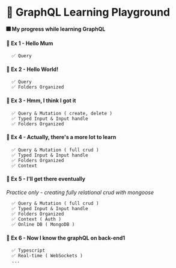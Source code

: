 # 🎇 GraphQL Learning Playground
**🎆 My progress while learning GraphQL**

#### 🥚 Ex 1 - Hello Mum 
```null
  ✅ Query
```

#### 🥚 Ex 2 - Hello World!
```null
  ✅ Query
  ✅ Folders Organized
```

#### 🐣 Ex 3 - Hmm, I think I got it
```null
  ✅ Query & Mutation ( create, delete )
  ✅ Typed Input & Input handle
  ✅ Folders Organized
```

#### 🐣 Ex 4 - Actually, there's a more lot to learn
```null
  ✅ Query & Mutation ( full crud )
  ✅ Typed Input & Input handle
  ✅ Folders Organized
  ✅ Context 
```

#### 🐤 Ex 5 - I'll get there eventually
*Practice only - creating fully relational crud with mongoose* 
```null
  ✅ Query & Mutation ( full crud )
  ✅ Typed Input & Input handle
  ✅ Folders Organized
  ✅ Context ( Auth )
  ✅ Online DB ( MongoDB )
```

#### 🐤 Ex 6 - Now I know the graphQL on back-end1
```null
  ✅ Typescript
  ✅ Real-time ( WebSockets )
  ...
```


